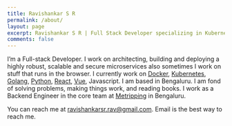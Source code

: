 ```yaml
---
title: Ravishankar S R 
permalink: /about/
layout: page
excerpt: Ravishankar S R | Full Stack Developer specializing in Kubernetes, Docker, Golang, Python, React, Vue.
comments: false
---
```


I’m a Full-stack Developer. I work on architecting, building and deploying a highly robust, scalable and secure microservices also sometimes I work on stuff that runs in the browser. I currently work on [Docker](https://docker.com), [Kubernetes](https://kubernetes.io), [Golang](https://golang.org/), [Python](https://www.python.org/), [React](https://reactjs.org/), [Vue](https://vuejs.org/), Javascript. I am based in Bengaluru. I am fond of solving problems, making things work, and reading books. I work as a Backend Engineer in the core team at  <a class="about-me-link" href="https://www.metripping.com"  target="_blank">Metripping</a> in Bengaluru.

You can reach me at <a class="link" href="mailto:ravishankarsr.rav@gmail.com">ravishankarsr.rav@gmail.com</a>. Email is the best way to reach me.
